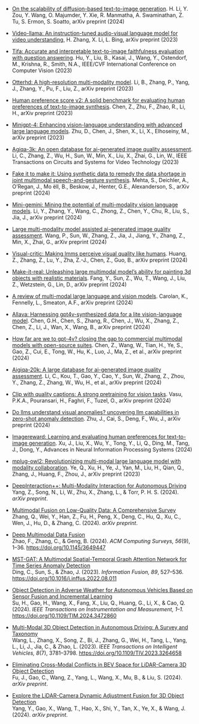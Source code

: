 
- [On the scalability of diffusion-based text-to-image generation](https://arxiv.org/abs/2404.02883). H. Li, Y. Zou, Y. Wang, O. Majumder, Y. Xie, R. Manmatha, A. Swaminathan, Z. Tu, S. Ermon, S. Soatto, arXiv preprint (2024)
- [Video-llama: An instruction-tuned audio-visual language model for video understanding](https://arxiv.org/abs/2306.02858), H. Zhang, X. Li, L. Bing, arXiv preprint (2023)
- [Tifa: Accurate and interpretable text-to-image faithfulness evaluation with question answering](https://openaccess.thecvf.com/content/CVPR2023/html/Hu_TiFA_Accurate_and_Interpretable_Text-to-Image_Faithfulness_Evaluation_With_Question_Answering_CVPR_2023_paper.html). Hu, Y., Liu, B., Kasai, J., Wang, Y., Ostendorf, M., Krishna, R., Smith, N.A., IEEE/CVF International Conference on Computer Vision (2023)
- [Otterhd: A high-resolution multi-modality model](https://arxiv.org/abs/2311.04219). Li, B., Zhang, P., Yang, J., Zhang, Y., Pu, F., Liu, Z., arXiv preprint (2023)
- [Human preference score v2: A solid benchmark for evaluating human preferences of text-to-image synthesis](https://arxiv.org/abs/2306.09341). Chen, Z., Zhu, F., Zhao, R., Li, H., arXiv preprint (2023)
- [Minigpt-4: Enhancing vision-language understanding with advanced large language models](https://arxiv.org/abs/2304.10592). Zhu, D., Chen, J., Shen, X., Li, X., Elhoseiny, M., arXiv preprint (2023)
- [Agiqa-3k: An open database for ai-generated image quality assessment](https://ieeexplore.ieee.org/document/9797603). Li, C., Zhang, Z., Wu, H., Sun, W., Min, X., Liu, X., Zhai, G., Lin, W., IEEE Transactions on Circuits and Systems for Video Technology (2023)
- [Fake it to make it: Using synthetic data to remedy the data shortage in joint multimodal speech-and-gesture synthesis](https://arxiv.org/abs/2404.19622). Mehta, S., Deichler, A., O’Regan, J., Mo ̈ell, B., Beskow, J., Henter, G.E., Alexanderson, S., arXiv preprint (2024)
- [Mini-gemini: Mining the potential of multi-modality vision language models](https://arxiv.org/abs/2403.18814). Li, Y., Zhang, Y., Wang, C., Zhong, Z., Chen, Y., Chu, R., Liu, S., Jia, J., arXiv preprint (2024)
- [Large multi-modality model assisted ai-generated image quality assessment](https://arxiv.org/abs/2404.17762). Wang, P., Sun, W., Zhang, Z., Jia, J., Jiang, Y., Zhang, Z., Min, X., Zhai, G., arXiv preprint (2024)
- [Visual-critic: Making lmms perceive visual quality like humans](https://arxiv.org/abs/2403.12806). Huang, Z., Zhang, Z., Lu, Y., Zha, Z.-J., Chen, Z., Guo, B., arXiv preprint (2024)
- [Make-it-real: Unleashing large multimodal model’s ability for painting 3d objects with realistic materials](https://arxiv.org/abs/2404.16829). Fang, Y., Sun, Z., Wu, T., Wang, J., Liu, Z., Wetzstein, G., Lin, D., arXiv preprint (2024)
- [A review of multi-modal large language and vision models](https://arxiv.org/abs/2404.01322). Carolan, K., Fennelly, L., Smeaton, A.F., arXiv preprint (2024)
- [Allava: Harnessing gpt4v-synthesized data for a lite vision-language model](https://arxiv.org/abs/2402.11684). Chen, G.H., Chen, S., Zhang, R., Chen, J., Wu, X., Zhang, Z., Chen, Z., Li, J., Wan, X., Wang, B., arXiv preprint (2024)
- [How far are we to gpt-4v? closing the gap to commercial multimodal models with open-source suites](https://arxiv.org/abs/2404.16821). Chen, Z., Wang, W., Tian, H., Ye, S., Gao, Z., Cui, E., Tong, W., Hu, K., Luo, J., Ma, Z., et al., arXiv preprint (2024)
- [Aigiqa-20k: A large database for ai-generated image quality assessment](https://arxiv.org/abs/2404.03407). Li, C., Kou, T., Gao, Y., Cao, Y., Sun, W., Zhang, Z., Zhou, Y., Zhang, Z., Zhang, W., Wu, H., et al., arXiv preprint (2024)
- [Clip with quality captions: A strong pretraining for vision tasks](https://arxiv.org/abs/2405.08911). Vasu, P.K.A., Pouransari, H., Faghri, F., Tuzel, O., arXiv preprint (2024)
- [Do llms understand visual anomalies? uncovering llm capabilities in zero-shot anomaly detection](https://arxiv.org/abs/2404.09654). Zhu, J., Cai, S., Deng, F., Wu, J., arXiv preprint (2024)
- [Imagereward: Learning and evaluating human preferences for text-to-image generation](https://papers.nips.cc/paper/2024/file/2e90ed12c4e40b6421e20e55db94d36d-Paper.pdf). Xu, J., Liu, X., Wu, Y., Tong, Y., Li, Q., Ding, M., Tang, J., Dong, Y., Advances in Neural Information Processing Systems (2024)
- [mplug-owl2: Revolutionizing multi-modal large language model with modality collaboration](https://arxiv.org/abs/2311.04257). Ye, Q., Xu, H., Ye, J., Yan, M., Liu, H., Qian, Q., Zhang, J., Huang, F., Zhou, J., arXiv preprint (2023)
- [DeepInteraction++: Multi-Modality Interaction for Autonomous Driving](http://arxiv.org/abs/2408.05075)  
  Yang, Z., Song, N., Li, W., Zhu, X., Zhang, L., & Torr, P. H. S. (2024). *arXiv preprint*.  

  

- [Multimodal Fusion on Low-Quality Data: A Comprehensive Survey](http://arxiv.org/abs/2404.18947)  
  Zhang, Q., Wei, Y., Han, Z., Fu, H., Peng, X., Deng, C., Hu, Q., Xu, C., Wen, J., Hu, D., & Zhang, C. (2024). *arXiv preprint*.  


- [Deep Multimodal Data Fusion](https://dl.acm.org/doi/10.1145/3649447)  
  Zhao, F., Zhang, C., & Geng, B. (2024). *ACM Computing Surveys, 56*(9), 1–36. https://doi.org/10.1145/3649447  



- [MST-GAT: A Multimodal Spatial-Temporal Graph Attention Network for Time Series Anomaly Detection](http://arxiv.org/abs/2310.11169)  
  Ding, C., Sun, S., & Zhao, J. (2023). *Information Fusion, 89*, 527–536. https://doi.org/10.1016/j.inffus.2022.08.011  



- [Object Detection in Adverse Weather for Autonomous Vehicles Based on Sensor Fusion and Incremental Learning](https://ieeexplore.ieee.org/document/10715515/)  
  Su, H., Gao, H., Wang, X., Fang, X., Liu, Q., Huang, G., Li, X., & Cao, Q. (2024). *IEEE Transactions on Instrumentation and Measurement, 1–1.* https://doi.org/10.1109/TIM.2024.3472860  



- [Multi-Modal 3D Object Detection in Autonomous Driving: A Survey and Taxonomy](https://ieeexplore.ieee.org/document/10093116/)  
  Wang, L., Zhang, X., Song, Z., Bi, J., Zhang, G., Wei, H., Tang, L., Yang, L., Li, J., Jia, C., & Zhao, L. (2023). *IEEE Transactions on Intelligent Vehicles, 8*(7), 3781–3798. https://doi.org/10.1109/TIV.2023.3264658  



- [Eliminating Cross-Modal Conflicts in BEV Space for LiDAR-Camera 3D Object Detection](http://arxiv.org/abs/2403.07372)  
  Fu, J., Gao, C., Wang, Z., Yang, L., Wang, X., Mu, B., & Liu, S. (2024). *arXiv preprint*.  



- [Explore the LiDAR-Camera Dynamic Adjustment Fusion for 3D Object Detection](http://arxiv.org/abs/2407.15334)  
  Yang, Y., Gao, X., Wang, T., Hao, X., Shi, Y., Tan, X., Ye, X., & Wang, J. (2024). *arXiv preprint*.  



